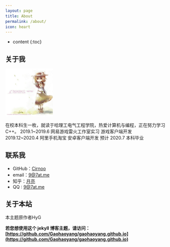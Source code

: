 ```yaml
---
layout: page
title: About
permalink: /about/
icon: heart
---
```


* content
{:toc}

## 关于我

<img src="../img/about-luna.jpg" width="150" height="150">


在校本科生一枚，就读于哈理工电气工程学院，热爱计算机与编程，正在努力学习C++。
2019.1~2019.6 网易游戏雷火工作室实习 游戏客户端开发
2019.12~2020.4 阿里手机淘宝 安卓客户端开发
预计 2020.7 本科毕业

## 联系我

* GitHub：[Cirnoo](https://github.com/Cirnoo)
* email：9@7at.me
* 知乎：[月亮](https://www.zhihu.com/people/yue-liang-78-7)
* QQ : [9@7at.me](http://t.cn/RDeWZJH)


## 关于本站

本主题原作者HyG

**若您想使用这个 jekyll 博客主题，请访问：[https://github.com/Gaohaoyang/gaohaoyang.github.io](https://github.com/Gaohaoyang/gaohaoyang.github.io)**

